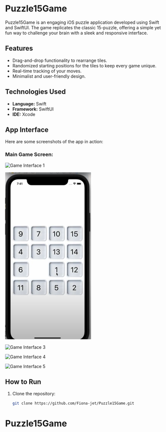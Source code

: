 # Puzzle15Game

Puzzle15Game is an engaging iOS puzzle application developed using Swift and SwiftUI. The game replicates the classic 15-puzzle, offering a simple yet fun way to challenge your brain with a sleek and responsive interface.

## Features
- Drag-and-drop functionality to rearrange tiles.
- Randomized starting positions for the tiles to keep every game unique.
- Real-time tracking of your moves.
- Minimalist and user-friendly design.

## Technologies Used
- **Language:** Swift
- **Framework:** SwiftUI
- **IDE:** Xcode

## App Interface
Here are some screenshots of the app in action:
### Main Game Screen:

![Game Interface 1](https://raw.githubusercontent.com/Fiona-jet/Puzzle15Game/main/images/Screenshot_2024-11-17_231911.png
)

![Game Interface 2](https://github.com/Fiona-jet/Puzzle15Game/blob/main/images/Screenshot%202024-11-17%20231911.png)

![Game Interface 3](images/Screenshot_2024-11-17_231930.png)

![Game Interface 4](images/Screenshot_2024-11-17_231939.png)

![Game Interface 5](images/Screenshot_2024-11-17_231948.png)


## How to Run
1. Clone the repository:
   ```bash
   git clone https://github.com/Fiona-jet/Puzzle15Game.git
# Puzzle15Game